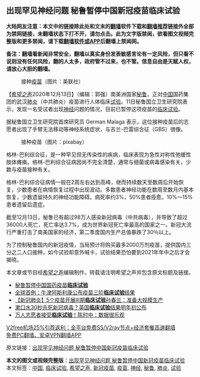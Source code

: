  <h2>出现罕见神经问题 秘鲁暂停中国新冠疫苗临床试验</h2> <p class="notice"><b>大陆网友注意：本文中的链接除此处和文末的<a href="https://github.com/bannedbook/fanqiang" >翻墙</a>软件下载和<a href="https://github.com/killgcd/justmysocks/blob/master/README.md">翻墙推荐</a>链接外全部为禁网链接，未翻墙状态下打不开，请勿点击。此为文字版禁闻，欲看图文视频完整版和更多禁闻，请下载<a href="https://github.com/bannedbook/fanqiang">翻墙软件或APP</a>后翻墙上禁闻网。</p><p>备注：翻墙看新闻非常安全，翻墙以真实身份发表敏感言论有一定风险，但只看不说则没有任何风险，翻的人太多，政府管不过来，也不管。信息自由是天赋人权，请放心大胆的翻墙。</b></p>  <div class="entry"> <figure><figcaption>接种<a href="https://www.bannedbook.org/bnews/tag/%e7%96%ab%e8%8b%97/" class="st_tag internal_tag" rel="tag" title="标签 疫苗 下的日志">疫苗</a>（图片：美联社）</figcaption></figure> <p>【<span class='wp_keywordlink_affiliate'><a href="https://www.soundofhope.org" title="希望之声" target="_blank">希望之声</a></span>2020年12月13日】（编辑：郭强）南美洲国家<a href="https://www.bannedbook.org/bnews/tag/%e7%a7%98%e9%b2%81/" class="st_tag internal_tag" rel="tag" title="标签 秘鲁 下的日志">秘鲁</a>，正对<span class='wp_keywordlink_affiliate'><a href="https://www.bannedbook.org/" title="中国" target="_blank">中国</a></span>国药集团的武汉<a href="https://www.bannedbook.org/bnews/tag/%e8%82%ba%e7%82%8e/" class="st_tag internal_tag" rel="tag" title="标签 肺炎 下的日志">肺炎</a>（中共肺炎）疫苗进行人体临床<a href="https://www.bannedbook.org/bnews/tag/%E8%AF%95%E9%AA%8C/" class="st_tag internal_tag" rel="tag" title="标签 试验 下的日志">试验</a>。11日秘鲁国立卫生研究院表示，发现一名受试者出现<a href="https://www.bannedbook.org/bnews/tag/%E7%A5%9E%E7%BB%8F/" class="st_tag internal_tag" rel="tag" title="标签 神经 下的日志">神经</a>问题的情况，目前已暂停这项疫苗的<a href="https://www.bannedbook.org/bnews/tag/%E4%B8%B4%E5%BA%8A%E8%AF%95%E9%AA%8C/" class="st_tag internal_tag" rel="tag" title="标签 临床试验 下的日志">临床试验</a>。</p> <p>据秘鲁国立卫生研究院首席研究员 German Malaga 表示，这位接种疫苗后的志愿者出现了手臂无法移动等神经系统症状，与吉兰-巴雷综合征（GBS）很像。</p>  <figure><figcaption>接种疫苗（图片：pixabay）</figcaption></figure> <p>格林-巴利综合征，是一种罕见但无传染性的疾病，临床表现为急性对称性弛缓性肢体瘫痪。格林-巴利综合征病因尚不完全清楚，通常与细菌或病毒感染有关，少数与疫苗接种有关。</p> <p>格林-巴利综合征病情一般在2周左右达到高峰，继而持续数天至数周后开始恢复，少数患者在病情恢复过程中出现波动。多数患者神经功能在数周至数月内基本恢复，少数遗留持久的神经功能障碍。病死率约3%，50%患者痊愈，10%～15%患者遗留后遗症。</p>  <p>截至12月13日，秘鲁已有超过98万人感染新冠病毒（中共病毒），并导致了超过36000人死亡，死亡率达3.7%，成为世界新冠死亡率最高的国家之一。新冠大流行严重打击了南美国家的经济，第二季度国内生产总值暴跌了30％以上。</p> <p>为了控制秘鲁国内的新冠疫情，当局预计将购买最多2000万剂疫苗，提供国内三分之二人口接种，如今试验却意外喊卡，试验结果恐怕要到2021年年中之后才会揭晓。</p>  <p>本文章或节目经<a href="https://www.bannedbook.org/bnews/tag/%e5%b8%8c%e6%9c%9b%e4%b9%8b%e5%a3%b0/" class="st_tag internal_tag" rel="tag" title="标签 希望之声 下的日志">希望之声</a>编辑制作，转载请注明希望之声并包含原文标题及链接。</p> <ul class='op-related-articles' title='相关阅读'> <li><a href='https://www.bannedbook.org/bnews/baitai/20201213/1447007.html' target='_blank'>秘鲁暂停中国国药疫苗<b>临床试验</b></a></li> <li><a href='https://www.bannedbook.org/bnews/worldnews/20201209/1444346.html' target='_blank'>全球首例：牛津阿斯利康公布疫苗三阶<b>临床试验</b>结果</a></li> <li><a href='https://www.bannedbook.org/bnews/baitai/20201203/1441539.html' target='_blank'>【新冠肺炎】5个疫苗开展Ⅲ期<b>临床试验</b>孙春兰：准备大规模生产</a></li> <li><a href='https://www.bannedbook.org/bnews/baitai/20201117/1432545.html' target='_blank'>漱口水30秒杀死新冠病毒？英国<b>临床试验</b>结果明年初公布</a></li> <li><a href='https://www.bannedbook.org/bnews/taiwannews/20201113/1430525.html' target='_blank'>万人志愿者接受<b>临床试验</b>！陈时中：数据很乐观</a></li> </ul> <p class="texttj"> <a href="https://github.com/bannedbook/fanqiang/wiki/V2ray%E6%9C%BA%E5%9C%BA" target="_blank">V2free机场25%引荐返利：全平台免费SS/V2ray节点+经济套餐高速翻墙</a><br/> <a href="https://github.com/bannedbook/fanqiang/wiki/%E7%A6%81%E9%97%BB%E7%BD%91%E5%AE%89%E5%8D%93%E7%BF%BB%E5%A2%99%E6%96%B0%E9%97%BBAPP" target="_blank">免费PC翻墙、安卓VPN翻墙APP</a></p><p>原文链接：<a class="src_link"  href="https://www.soundofhope.org/post/453178" target="_blank">出现罕见神经问题 秘鲁暂停中国新冠疫苗临床试验</a></p><a name='sharetosocial'></a>       <div><b>本文的图文或视频完整版</b>：<a href='https://www.bannedbook.org/bnews/comments/20201213/1447180.html'>出现罕见神经问题 秘鲁暂停中国新冠疫苗临床试验</a></div>  </div><!--END ENTRY--> <div class="postfooter"> <div>本文标签：<a href="https://www.bannedbook.org/bnews/tag/%E4%B8%AD%E5%9B%BD/" rel="tag">中国</a>, <a href="https://www.bannedbook.org/bnews/tag/%E4%B8%B4%E5%BA%8A%E8%AF%95%E9%AA%8C/" rel="tag">临床试验</a>, <a href="https://www.bannedbook.org/bnews/tag/%e5%b8%8c%e6%9c%9b%e4%b9%8b%e5%a3%b0/" rel="tag">希望之声</a>, <a href="https://www.bannedbook.org/bnews/tag/%e6%96%b0%e5%86%a0%e7%96%ab%e8%8b%97/" rel="tag">新冠疫苗</a>, <a href="https://www.bannedbook.org/bnews/tag/%e7%96%ab%e8%8b%97/" rel="tag">疫苗</a>, <a href="https://www.bannedbook.org/bnews/tag/%E7%A5%9E%E7%BB%8F/" rel="tag">神经</a>, <a href="https://www.bannedbook.org/bnews/tag/%e7%a7%98%e9%b2%81/" rel="tag">秘鲁</a>, <a href="https://www.bannedbook.org/bnews/tag/%e8%82%ba%e7%82%8e/" rel="tag">肺炎</a>, <a href="https://www.bannedbook.org/bnews/tag/%E8%AF%95%E9%AA%8C/" rel="tag">试验</a></div>  </div><!--END POSTFOOTER--> 